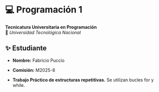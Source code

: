 # 💻 Programación 1  
**Tecnicatura Universitaria en Programación**  
📍 *Universidad Tecnológica Nacional*  

## ✨ Estudiante  
- **Nombre:** Fabricio Puccio  
- **Comisión:** M2025-8

- **Trabajo Práctico de estructuras repetitivas.**
Se utilizan bucles for y while.
